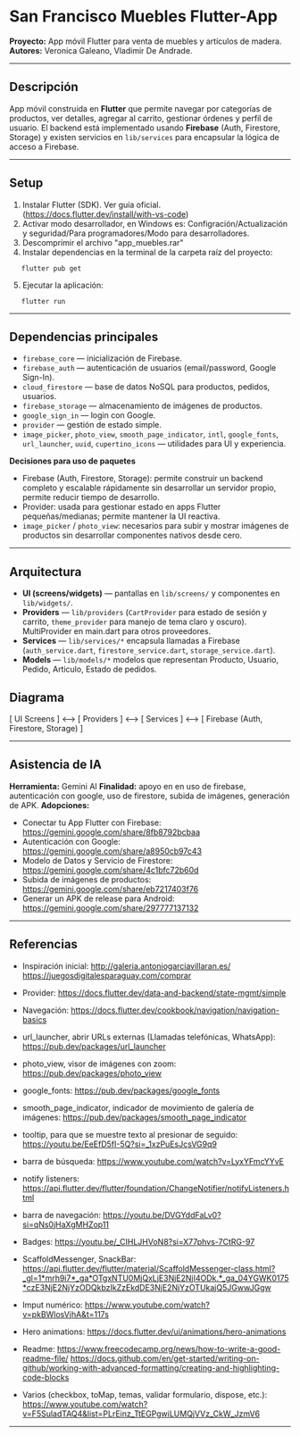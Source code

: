 # San Francisco Muebles Flutter-App

**Proyecto:** App móvil Flutter para venta de muebles y artículos de madera.  
**Autores:** Veronica Galeano, Vladimir De Andrade.

-----

## Descripción
App móvil construida en **Flutter** que permite navegar por categorías de productos, ver detalles, agregar al carrito, gestionar órdenes y perfil de usuario. El backend está implementado usando **Firebase** (Auth, Firestore, Storage) y existen servicios en `lib/services` para encapsular la lógica de acceso a Firebase.

-----

## Setup 
1. Instalar Flutter (SDK). Ver guía oficial. (https://docs.flutter.dev/install/with-vs-code)
2. Activar modo desarrollador, en Windows es: Configración/Actualización y seguridad/Para programadores/Modo para desarrolladores.
2. Descomprimir el archivo "app_muebles.rar"
3. Instalar dependencias en la terminal de la carpeta raíz del proyecto:
```
   flutter pub get
```
5. Ejecutar la aplicación:
```
   flutter run
```

-----

## Dependencias principales 
- `firebase_core` — inicialización de Firebase. 
- `firebase_auth` — autenticación de usuarios (email/password, Google Sign-In).  
- `cloud_firestore` — base de datos NoSQL para productos, pedidos, usuarios. 
- `firebase_storage` — almacenamiento de imágenes de productos.  
- `google_sign_in` — login con Google.  
- `provider` — gestión de estado simple. 
- `image_picker`, `photo_view`, `smooth_page_indicator`, `intl`, `google_fonts`, `url_launcher`, `uuid`, `cupertino_icons` — utilidades para UI y experiencia.

**Decisiones para uso de paquetes**
- Firebase (Auth, Firestore, Storage): permite construir un backend completo y escalable rápidamente sin desarrollar un servidor propio, permite reducir tiempo de desarrollo.
- Provider: usada para gestionar estado en apps Flutter pequeñas/medianas; permite mantener la UI reactiva.   
- `image_picker` / `photo_view`: necesarios para subir y mostrar imágenes de productos sin desarrollar componentes nativos desde cero.

-----

## Arquitectura
- **UI (screens/widgets)** — pantallas en `lib/screens/` y componentes en `lib/widgets/`.
- **Providers** — `lib/providers` (`CartProvider` para estado de sesión y carrito, `theme_provider` para manejo de tema claro y oscuro). MultiProvider en main.dart para otros proveedores.
- **Services** — `lib/services/*` encapsula llamadas a Firebase (`auth_service.dart`, `firestore_service.dart`, `storage_service.dart`).
- **Models** — `lib/models/*` modelos que representan Producto, Usuario, Pedido, Articulo, Estado de pedidos.

## Diagrama

[ UI Screens ] <--> [ Providers ] <--> [ Services ] <--> [ Firebase (Auth, Firestore, Storage) ]  

-----

## Asistencia de IA 
**Herramienta:** Gemini AI
**Finalidad:** apoyo en en uso de firebase, autenticación con google, uso de firestore, subida de imágenes, generación de APK.
**Adopciones:** 
- Conectar tu App Flutter con Firebase: https://gemini.google.com/share/8fb8792bcbaa
- Autenticación con Google: https://gemini.google.com/share/a8950cb97c43
- Modelo de Datos y Servicio de Firestore: https://gemini.google.com/share/4c1bfc72b60d
- Subida de imágenes de productos: https://gemini.google.com/share/eb7217403f76
- Generar un APK de release para Android: https://gemini.google.com/share/297777137132

---

## Referencias
- Inspiración inicial:
http://galeria.antoniogarciavillaran.es/
https://juegosdigitalesparaguay.com/comprar

- Provider:
https://docs.flutter.dev/data-and-backend/state-mgmt/simple

- Navegación:
https://docs.flutter.dev/cookbook/navigation/navigation-basics

- url_launcher, abrir URLs externas (Llamadas telefónicas, WhatsApp):
https://pub.dev/packages/url_launcher

- photo_view, visor de imágenes con zoom:
https://pub.dev/packages/photo_view

- google_fonts:
https://pub.dev/packages/google_fonts

- smooth_page_indicator, indicador de movimiento de galería de imágenes:
https://pub.dev/packages/smooth_page_indicator

- tooltip, para que se muestre texto al presionar de seguido:
https://youtu.be/EeEfD5fI-5Q?si=_1xzPuEsJcsVG9q9

- barra de búsqueda:
https://www.youtube.com/watch?v=LyxYFmcYYvE

- notify listeners:
https://api.flutter.dev/flutter/foundation/ChangeNotifier/notifyListeners.html

- barra de navegación:
https://youtu.be/DVGYddFaLv0?si=qNs0jHaXgMHZop11

- Badges:
https://youtu.be/_CIHLJHVoN8?si=X77phvs-7CtRG-97

- ScaffoldMessenger, SnackBar:
https://api.flutter.dev/flutter/material/ScaffoldMessenger-class.html?_gl=1*mrh9i7*_ga*OTgxNTU0MjQxLjE3NjE2NjI4ODk.*_ga_04YGWK0175*czE3NjE2NjYzODQkbzIkZzEkdDE3NjE2NjYzOTUkajQ5JGwwJGgw

- Imput numérico:
https://www.youtube.com/watch?v=pkBWlosVjhA&t=117s

- Hero animations:
https://docs.flutter.dev/ui/animations/hero-animations

- Readme: 
https://www.freecodecamp.org/news/how-to-write-a-good-readme-file/ 
https://docs.github.com/en/get-started/writing-on-github/working-with-advanced-formatting/creating-and-highlighting-code-blocks

- Varios (checkbox, toMap, temas, validar formulario, dispose, etc.):
https://www.youtube.com/watch?v=F5SuladTAQ4&list=PLrEinz_TtEGPgwiLUMQjVVz_CkW_JzmV6

---
